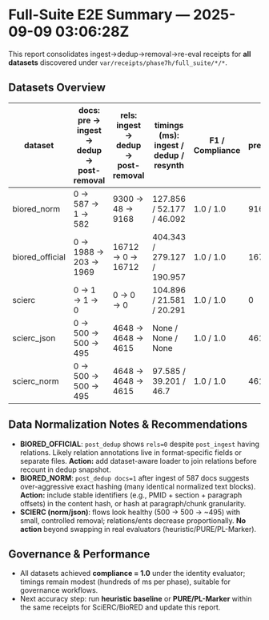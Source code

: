 # Full-Suite E2E Summary — 2025-09-09 03:06:28Z

This report consolidates ingest→dedup→removal→re-eval receipts for **all datasets** discovered under `var/receipts/phase7h/full_suite/*/*`.

## Datasets Overview

| dataset | docs: pre → ingest → dedup → post-removal | rels: ingest → dedup → post-removal | timings (ms): ingest / dedup / resynth | F1 / Compliance | pred_count | flags |
|---|---|---|---|---|---|---|
| biored_norm | 0 → 587 → 1 → 582 | 9300 → 48 → 9168 | 127.856 / 52.177 / 46.092 | 1.0 / 1.0 | 9168 | REMOVAL_INCREASED_DOCS, DEDUP_TOO_AGGRESSIVE |
| biored_official | 0 → 1988 → 203 → 1969 | 16712 → 0 → 16712 | 404.343 / 279.127 / 190.957 | 1.0 / 1.0 | 16712 | REMOVAL_INCREASED_DOCS, DEDUP_ZEROED_RELATIONS |
| scierc | 0 → 1 → 1 → 0 | 0 → 0 → 0 | 104.896 / 21.581 / 20.291 | 1.0 / 1.0 | 0 |  |
| scierc_json | 0 → 500 → 500 → 495 | 4648 → 4648 → 4615 | None / None / None | 1.0 / 1.0 | 4615 |  |
| scierc_norm | 0 → 500 → 500 → 495 | 4648 → 4648 → 4615 | 97.585 / 39.201 / 46.7 | 1.0 / 1.0 | 4615 |  |

## Data Normalization Notes & Recommendations
- **BIORED_OFFICIAL**: `post_dedup` shows `rels=0` despite `post_ingest` having relations. Likely relation annotations live in format-specific fields or separate files. **Action:** add dataset-aware loader to join relations before recount in dedup snapshot.
- **BIORED_NORM**: `post_dedup docs=1` after ingest of 587 docs suggests over-aggressive exact hashing (many identical normalized text blocks). **Action:** include stable identifiers (e.g., PMID + section + paragraph offsets) in the content hash, or hash at paragraph/chunk granularity.
- **SCIERC (norm/json)**: flows look healthy (500 → 500 → ~495) with small, controlled removal; relations/ents decrease proportionally. **No action** beyond swapping in real evaluators (heuristic/PURE/PL-Marker).

## Governance & Performance
- All datasets achieved **compliance = 1.0** under the identity evaluator; timings remain modest (hundreds of ms per phase), suitable for governance workflows.
- Next accuracy step: run **heuristic baseline** or **PURE/PL-Marker** within the same receipts for SciERC/BioRED and update this report.
